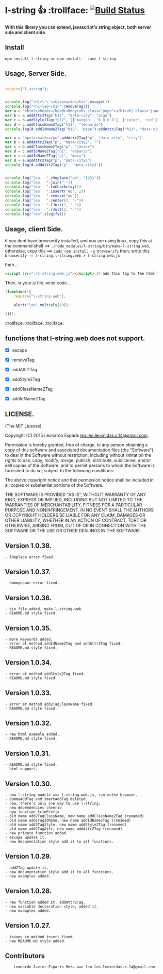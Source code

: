**l-string**   :thumbsup: :trollface: [![Build Status](https://travis-ci.org/leoxnidas/l-string.svg)](https://travis-ci.org/leoxnidas/l-string)
============


**With this library you can extend, javascript's string object,** 
**both server side and client side.**


Install
-------
```npm install l-string or npm install --save l-string ```

Usage, Server Side.
------------------

```javascript

require("l-string");


console.log("<h1>\"\'<>&leonardo</h1>".escape())
console.log("<h1>leo</h1>".removeTag())
var a = '<html><head></head><body><h1 class="pepe"></h1><h1 class="juan"></h1><h1 class="andrea"></h1></body></html>'
var b = a.addAttr2Tag("h13", "data-city", "algo")
var c = b.addStyle2Tag("h12", [['margin', '0 0 0 0'], ['color', 'red']])
var d = c.addClassName2Tag("h11", "leonardo")
console.log(d.addIdName2Tag("h12", "pepe").addAttr2Tag("h13", "data-city2", "algo2").addIdName2Tag("h12", "pep22e"))

var a = "<p>leonardo</p>".addAttr2Tag("p", "data-city", "city")
var b = a.addAttr2Tag("p", "data-city2", "")
var c = b.addClassName2Tag("p", "javier")
var d = c.addIdName2Tag("p1", "esparis")
var e = d.addIdName2Tag("p1", "meza")
var d = e.addAttr2Tag("p", "data-city2")
console.log(d.addAttr2Tag("p", "data-city3"))


console.log("leo   ".rReplace("eo", "1231"))
console.log("leo   ".join("-"))
console.log("leo   ".toCharArray())
console.log("leo   ".insert("eo", 2))
console.log("leo   ".remove("eo"))
console.log("leo   ".center(2, "-"))
console.log("leo   ".lJust(2, "-"))
console.log("leo   ".rJust(2, "-"))
console.log("leo".slugify())
```


Usage, client Side.
------------------

if you dont have browserify installed, and you are using linux, 
copy this at the command shell ==> ```./node_modules/l-string/bin/make-l-string.web```,
otherwise, copy this ==> ```sudo npm install -g browserify```
then, write this ```browserify -r l-string:l-string.web > l-string.web.js```

then... 

```html
<script src="./l-string.web.js"></script> // add this tag to the html file.
```

Then, in your js file, write code...

```javascript
(function(){
	require("l-string.web");

	alert("leo".multiply(10));

})();
```

:trollface: :trollface: :trollface:


functions that l-string.web does not support.
---------------------------------------------
- [X] escape
- [X] removeTag
- [X] addAttr2Tag
- [X] addStyle2Tag
- [X] addClassName2Tag
- [X] addIdName2Tag


LICENSE.
--------

(The MIT License)

Copyright (C) 2015  Leonardo Esparis <leo.leo.leoxnidas.c.14@gmail.com>.

Permission is hereby granted, free of charge, to any person obtaining a copy
of this software and associated documentation files (the "Software"), to deal
in the Software without restriction, including without limitation the rights
to use, copy, modify, merge, publish, distribute, sublicense, and/or sell
copies of the Software, and to permit persons to whom the Software is
furnished to do so, subject to the following conditions:

The above copyright notice and this permission notice shall be included in
all copies or substantial portions of the Software.

THE SOFTWARE IS PROVIDED "AS IS", WITHOUT WARRANTY OF ANY KIND, EXPRESS OR
IMPLIED, INCLUDING BUT NOT LIMITED TO THE WARRANTIES OF MERCHANTABILITY,
FITNESS FOR A PARTICULAR PURPOSE AND NONINFRINGEMENT. IN NO EVENT SHALL THE
AUTHORS OR COPYRIGHT HOLDERS BE LIABLE FOR ANY CLAIM, DAMAGES OR OTHER
LIABILITY, WHETHER IN AN ACTION OF CONTRACT, TORT OR OTHERWISE, ARISING FROM,
OUT OF OR IN CONNECTION WITH THE SOFTWARE OR THE USE OR OTHER DEALINGS IN THE
SOFTWARE.


Version 1.0.38.
---------------
	- lReplace error fixed.


Version 1.0.37.
---------------
	- dummycount error fixed.


Version 1.0.36.
---------------
	- bin file added, make-l-string.web.
	- README.md style fixed.


Version 1.0.35.
---------------
	- more keywords added.
	- error at method addIdName2Tag and addAttr2Tag fixed.
	- README.md style fixed.

Version 1.0.34.
---------------
	- error at method addStyle2Tag fixed.
	- README.md style fixed

Version 1.0.33.
---------------
	- error at method add2TagClassName fixed.
	- README.md style fixed.

Version 1.0.32.
---------------
	- new html example added.
	- README.md style fixed.

Version 1.0.31.
---------------
	- README.md style fixed.
	- html support.

Version 1.0.30.
---------------
	- new l-string module ==> l-string.web.js, run onthe browser.
	- dummyAddTag and smartAddTag deleted.
	- now, there's only one way to use l-string.
	- new dependencies cheerio
	- new function trimPrefix
	- old name add2TagClassName, new name addClassName2Tag (renamed)
	- old name add2TagIdName, new name addIdName2Tag (renamed)
	- old name add2TagStyle, new name addStyle2Tag (renamed)
	- old name add2TagAttr, new name addAttr2Tag (renamed)
	- new private function added.
	- escape update it.
	- new documentation style add it to all functions.

Version 1.0.29.
---------------
	- add2Tag update it.
	- new documentation style add it to all functions.
	- new examples added. 

Version 1.0.28.
---------------
	- new function added it, addAttr2Tag.
	- new variable declaration style, added it. 
	- new examples added. 

Version 1.0.27.
---------------
	- issues in method insert fixed.
	- new README.md style added.


Contributors
-------------

```
	Leonardo Javier Esparis Meza ==> leo.leo.leoxnidas.c.14@gmail.com
```